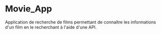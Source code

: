 # Movie_App
Application de recherche de films permettant de connaître les informations d'un film en le recherchant à l'aide d'une API.
